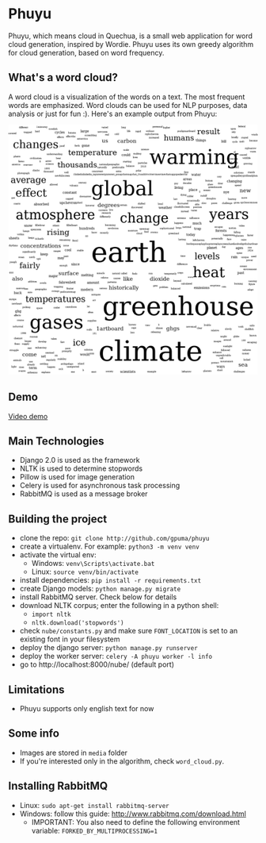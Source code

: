 # Phuyu
Phuyu, which means cloud in Quechua, is a small web application for word cloud generation, inspired by Wordie.
Phuyu uses its own greedy algorithm for cloud generation, based on word frequency.

## What's a word cloud?
A word cloud is a visualization of the words on a text. The most frequent words are emphasized. Word clouds
can be used for NLP purposes, data analysis or just for fun :). Here's an example output from Phuyu:

![Word cloud example](example.png)

## Demo
[Video demo](https://youtu.be/WuQ3Eg9MLB8)

## Main Technologies
- Django 2.0 is used as the framework
- NLTK is used to determine stopwords
- Pillow is used for image generation
- Celery is used for asynchronous task processing
- RabbitMQ is used as a message broker

## Building the project
- clone the repo: `git clone http://github.com/gpuma/phuyu`
- create a virtualenv. For example: `python3 -m venv venv`
- activate the virtual env:
  - Windows: `venv\Scripts\activate.bat`
  - Linux: `source venv/bin/activate`
- install dependencies: `pip install -r requirements.txt`
- create Django models: `python manage.py migrate`
- install RabbitMQ server. Check below for details
- download NLTK corpus; enter the following in a python shell:
  - `import nltk`
  - `nltk.download('stopwords')`
- check `nube/constants.py` and make sure `FONT_LOCATION` is set to an existing font in your filesystem
- deploy the django server: `python manage.py runserver`
- deploy the worker server: `celery -A phuyu worker -l info`
- go to http://localhost:8000/nube/ (default port)

## Limitations
- Phuyu supports only english text for now

## Some info
- Images are stored in `media` folder
- If you're interested only in the algorithm, check `word_cloud.py`.

## Installing RabbitMQ
- Linux: `sudo apt-get install rabbitmq-server`
- Windows: follow this guide: http://www.rabbitmq.com/download.html
  - IMPORTANT: You also need to define the following environment variable:
  `FORKED_BY_MULTIPROCESSING=1`
